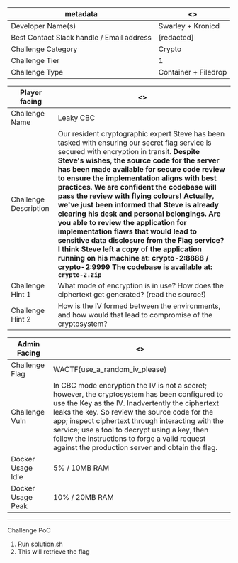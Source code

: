 | metadata | <> |
|--- | --- |
| Developer Name(s) | Swarley + Kronicd |
| Best Contact Slack handle / Email address | [redacted] |
| Challenge Category | Crypto |
| Challenge Tier | 1 |
| Challenge Type | Container + Filedrop |

| Player facing | <> |
|--- | --- |
|Challenge Name | Leaky CBC |
|Challenge Description | Our resident cryptographic expert Steve has been tasked with ensuring our secret flag service is secured with encryption in transit. <b> Despite Steve's wishes, the source code for the server has been made available for secure code review to ensure the implementation aligns with best practices. We are confident the codebase will pass the review with flying colours! Actually, we've just been informed that Steve is already clearing his desk and personal belongings. <b> Are you able to review the application for implementation flaws that would lead to sensitive data disclosure from the Flag service? I think Steve left a copy of the application running on his machine at:<b> crypto-2:8888 / crypto-2:9999 <b> The codebase is available at: `crypto-2.zip` |
|Challenge Hint 1 | What mode of encryption is in use? How does the ciphertext get generated? (read the source!) |
|Challenge Hint 2 | How is the IV formed between the environments, and how would that lead to compromise of the cryptosystem? |

| Admin Facing | <> |
|--- | --- |
|Challenge Flag| WACTF{use_a_random_iv_please} |
|Challenge Vuln| In CBC mode encryption the IV is not a secret; however, the cryptosystem has been configured to use the Key as the IV. Inadvertently the ciphertext leaks the key. So review the source code for the app; inspect ciphertext through interacting with the service; use a tool to decrypt using a key, then follow the instructions to forge a valid request against the production server and obtain the flag. |
|Docker Usage Idle| 5% / 10MB RAM |
|Docker Usage Peak| 10% / 20MB RAM |
---

Challenge PoC

1. Run solution.sh
2. This will retrieve the flag
